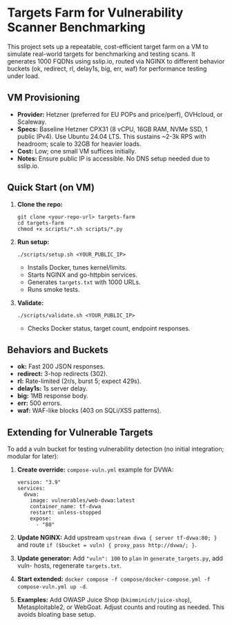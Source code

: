 # Targets Farm for Vulnerability Scanner Benchmarking

This project sets up a repeatable, cost-efficient target farm on a VM to simulate real-world targets for benchmarking and testing scans. It generates 1000 FQDNs using sslip.io, routed via NGINX to different behavior buckets (ok, redirect, rl, delay1s, big, err, waf) for performance testing under load.

## VM Provisioning

- **Provider:** Hetzner (preferred for EU POPs and price/perf), OVHcloud, or Scaleway.
- **Specs:** Baseline Hetzner CPX31 (8 vCPU, 16GB RAM, NVMe SSD, 1 public IPv4). Use Ubuntu 24.04 LTS. This sustains ~2-3k RPS with headroom; scale to 32GB for heavier loads.
- **Cost:** Low; one small VM suffices initially.
- **Notes:** Ensure public IP is accessible. No DNS setup needed due to sslip.io.

## Quick Start (on VM)

1. **Clone the repo:**
   ```
   git clone <your-repo-url> targets-farm
   cd targets-farm
   chmod +x scripts/*.sh scripts/*.py
   ```

2. **Run setup:**
   ```
   ./scripts/setup.sh <YOUR_PUBLIC_IP>
   ```
   - Installs Docker, tunes kernel/limits.
   - Starts NGINX and go-httpbin services.
   - Generates `targets.txt` with 1000 URLs.
   - Runs smoke tests.

3. **Validate:**
   ```
   ./scripts/validate.sh <YOUR_PUBLIC_IP>
   ```
   - Checks Docker status, target count, endpoint responses.


## Behaviors and Buckets

- **ok:** Fast 200 JSON responses.
- **redirect:** 3-hop redirects (302).
- **rl:** Rate-limited (2r/s, burst 5; expect 429s).
- **delay1s:** 1s server delay.
- **big:** 1MB response body.
- **err:** 500 errors.
- **waf:** WAF-like blocks (403 on SQLi/XSS patterns).


## Extending for Vulnerable Targets

To add a vuln bucket for testing vulnerability detection (no initial integration; modular for later):

1. **Create override:** `compose-vuln.yml` example for DVWA:
   ```
   version: "3.9"
   services:
     dvwa:
       image: vulnerables/web-dvwa:latest
       container_name: tf-dvwa
       restart: unless-stopped
       expose:
         - "80"
   ```

2. **Update NGINX:** Add upstream `upstream dvwa { server tf-dvwa:80; }` and route `if ($bucket = vuln) { proxy_pass http://dvwa/; }`.

3. **Update generator:** Add `"vuln": 100` to `plan` in `generate_targets.py`, add vuln- hosts, regenerate `targets.txt`.

4. **Start extended:** `docker compose -f compose/docker-compose.yml -f compose-vuln.yml up -d`.

5. **Examples:** Add OWASP Juice Shop (`bkimminich/juice-shop`), Metasploitable2, or WebGoat. Adjust counts and routing as needed. This avoids bloating base setup.



